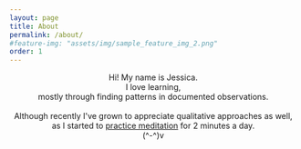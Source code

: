 ```yaml
---
layout: page
title: About
permalink: /about/
#feature-img: "assets/img/sample_feature_img_2.png"
order: 1
---
```


<div style="text-align:center">
Hi! My name is Jessica. 
<br>
I love learning, 
<br>
mostly through finding patterns in documented observations. 
<br>
<br>
Although recently I've grown to appreciate qualitative approaches as well, as I started to <a href="url">practice meditation</a> for 2 minutes a day.  
<br>
(^-^)v
</div>
<br>
